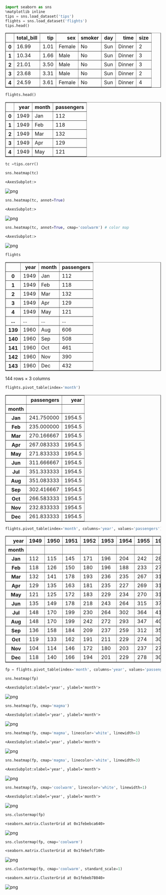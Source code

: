```python
import seaborn as sns
%matplotlib inline
tips = sns.load_dataset('tips')
flights = sns.load_dataset('flights')
tips.head()
```




<div>
<style scoped>
    .dataframe tbody tr th:only-of-type {
        vertical-align: middle;
    }

    .dataframe tbody tr th {
        vertical-align: top;
    }

    .dataframe thead th {
        text-align: right;
    }
</style>
<table border="1" class="dataframe">
  <thead>
    <tr style="text-align: right;">
      <th></th>
      <th>total_bill</th>
      <th>tip</th>
      <th>sex</th>
      <th>smoker</th>
      <th>day</th>
      <th>time</th>
      <th>size</th>
    </tr>
  </thead>
  <tbody>
    <tr>
      <th>0</th>
      <td>16.99</td>
      <td>1.01</td>
      <td>Female</td>
      <td>No</td>
      <td>Sun</td>
      <td>Dinner</td>
      <td>2</td>
    </tr>
    <tr>
      <th>1</th>
      <td>10.34</td>
      <td>1.66</td>
      <td>Male</td>
      <td>No</td>
      <td>Sun</td>
      <td>Dinner</td>
      <td>3</td>
    </tr>
    <tr>
      <th>2</th>
      <td>21.01</td>
      <td>3.50</td>
      <td>Male</td>
      <td>No</td>
      <td>Sun</td>
      <td>Dinner</td>
      <td>3</td>
    </tr>
    <tr>
      <th>3</th>
      <td>23.68</td>
      <td>3.31</td>
      <td>Male</td>
      <td>No</td>
      <td>Sun</td>
      <td>Dinner</td>
      <td>2</td>
    </tr>
    <tr>
      <th>4</th>
      <td>24.59</td>
      <td>3.61</td>
      <td>Female</td>
      <td>No</td>
      <td>Sun</td>
      <td>Dinner</td>
      <td>4</td>
    </tr>
  </tbody>
</table>
</div>




```python
flights.head()
```




<div>
<style scoped>
    .dataframe tbody tr th:only-of-type {
        vertical-align: middle;
    }

    .dataframe tbody tr th {
        vertical-align: top;
    }

    .dataframe thead th {
        text-align: right;
    }
</style>
<table border="1" class="dataframe">
  <thead>
    <tr style="text-align: right;">
      <th></th>
      <th>year</th>
      <th>month</th>
      <th>passengers</th>
    </tr>
  </thead>
  <tbody>
    <tr>
      <th>0</th>
      <td>1949</td>
      <td>Jan</td>
      <td>112</td>
    </tr>
    <tr>
      <th>1</th>
      <td>1949</td>
      <td>Feb</td>
      <td>118</td>
    </tr>
    <tr>
      <th>2</th>
      <td>1949</td>
      <td>Mar</td>
      <td>132</td>
    </tr>
    <tr>
      <th>3</th>
      <td>1949</td>
      <td>Apr</td>
      <td>129</td>
    </tr>
    <tr>
      <th>4</th>
      <td>1949</td>
      <td>May</td>
      <td>121</td>
    </tr>
  </tbody>
</table>
</div>




```python
tc =tips.corr()
```


```python
sns.heatmap(tc)
```




    <AxesSubplot:>




    
![png](output_3_1.png)
    



```python
sns.heatmap(tc, annot=True)
```




    <AxesSubplot:>




    
![png](output_4_1.png)
    



```python
sns.heatmap(tc, annot=True, cmap='coolwarm') # color map
```




    <AxesSubplot:>




    
![png](output_5_1.png)
    



```python
flights
```




<div>
<style scoped>
    .dataframe tbody tr th:only-of-type {
        vertical-align: middle;
    }

    .dataframe tbody tr th {
        vertical-align: top;
    }

    .dataframe thead th {
        text-align: right;
    }
</style>
<table border="1" class="dataframe">
  <thead>
    <tr style="text-align: right;">
      <th></th>
      <th>year</th>
      <th>month</th>
      <th>passengers</th>
    </tr>
  </thead>
  <tbody>
    <tr>
      <th>0</th>
      <td>1949</td>
      <td>Jan</td>
      <td>112</td>
    </tr>
    <tr>
      <th>1</th>
      <td>1949</td>
      <td>Feb</td>
      <td>118</td>
    </tr>
    <tr>
      <th>2</th>
      <td>1949</td>
      <td>Mar</td>
      <td>132</td>
    </tr>
    <tr>
      <th>3</th>
      <td>1949</td>
      <td>Apr</td>
      <td>129</td>
    </tr>
    <tr>
      <th>4</th>
      <td>1949</td>
      <td>May</td>
      <td>121</td>
    </tr>
    <tr>
      <th>...</th>
      <td>...</td>
      <td>...</td>
      <td>...</td>
    </tr>
    <tr>
      <th>139</th>
      <td>1960</td>
      <td>Aug</td>
      <td>606</td>
    </tr>
    <tr>
      <th>140</th>
      <td>1960</td>
      <td>Sep</td>
      <td>508</td>
    </tr>
    <tr>
      <th>141</th>
      <td>1960</td>
      <td>Oct</td>
      <td>461</td>
    </tr>
    <tr>
      <th>142</th>
      <td>1960</td>
      <td>Nov</td>
      <td>390</td>
    </tr>
    <tr>
      <th>143</th>
      <td>1960</td>
      <td>Dec</td>
      <td>432</td>
    </tr>
  </tbody>
</table>
<p>144 rows × 3 columns</p>
</div>




```python
flights.pivot_table(index='month')
```




<div>
<style scoped>
    .dataframe tbody tr th:only-of-type {
        vertical-align: middle;
    }

    .dataframe tbody tr th {
        vertical-align: top;
    }

    .dataframe thead th {
        text-align: right;
    }
</style>
<table border="1" class="dataframe">
  <thead>
    <tr style="text-align: right;">
      <th></th>
      <th>passengers</th>
      <th>year</th>
    </tr>
    <tr>
      <th>month</th>
      <th></th>
      <th></th>
    </tr>
  </thead>
  <tbody>
    <tr>
      <th>Jan</th>
      <td>241.750000</td>
      <td>1954.5</td>
    </tr>
    <tr>
      <th>Feb</th>
      <td>235.000000</td>
      <td>1954.5</td>
    </tr>
    <tr>
      <th>Mar</th>
      <td>270.166667</td>
      <td>1954.5</td>
    </tr>
    <tr>
      <th>Apr</th>
      <td>267.083333</td>
      <td>1954.5</td>
    </tr>
    <tr>
      <th>May</th>
      <td>271.833333</td>
      <td>1954.5</td>
    </tr>
    <tr>
      <th>Jun</th>
      <td>311.666667</td>
      <td>1954.5</td>
    </tr>
    <tr>
      <th>Jul</th>
      <td>351.333333</td>
      <td>1954.5</td>
    </tr>
    <tr>
      <th>Aug</th>
      <td>351.083333</td>
      <td>1954.5</td>
    </tr>
    <tr>
      <th>Sep</th>
      <td>302.416667</td>
      <td>1954.5</td>
    </tr>
    <tr>
      <th>Oct</th>
      <td>266.583333</td>
      <td>1954.5</td>
    </tr>
    <tr>
      <th>Nov</th>
      <td>232.833333</td>
      <td>1954.5</td>
    </tr>
    <tr>
      <th>Dec</th>
      <td>261.833333</td>
      <td>1954.5</td>
    </tr>
  </tbody>
</table>
</div>




```python
flights.pivot_table(index='month', columns='year', values='passengers')
```




<div>
<style scoped>
    .dataframe tbody tr th:only-of-type {
        vertical-align: middle;
    }

    .dataframe tbody tr th {
        vertical-align: top;
    }

    .dataframe thead th {
        text-align: right;
    }
</style>
<table border="1" class="dataframe">
  <thead>
    <tr style="text-align: right;">
      <th>year</th>
      <th>1949</th>
      <th>1950</th>
      <th>1951</th>
      <th>1952</th>
      <th>1953</th>
      <th>1954</th>
      <th>1955</th>
      <th>1956</th>
      <th>1957</th>
      <th>1958</th>
      <th>1959</th>
      <th>1960</th>
    </tr>
    <tr>
      <th>month</th>
      <th></th>
      <th></th>
      <th></th>
      <th></th>
      <th></th>
      <th></th>
      <th></th>
      <th></th>
      <th></th>
      <th></th>
      <th></th>
      <th></th>
    </tr>
  </thead>
  <tbody>
    <tr>
      <th>Jan</th>
      <td>112</td>
      <td>115</td>
      <td>145</td>
      <td>171</td>
      <td>196</td>
      <td>204</td>
      <td>242</td>
      <td>284</td>
      <td>315</td>
      <td>340</td>
      <td>360</td>
      <td>417</td>
    </tr>
    <tr>
      <th>Feb</th>
      <td>118</td>
      <td>126</td>
      <td>150</td>
      <td>180</td>
      <td>196</td>
      <td>188</td>
      <td>233</td>
      <td>277</td>
      <td>301</td>
      <td>318</td>
      <td>342</td>
      <td>391</td>
    </tr>
    <tr>
      <th>Mar</th>
      <td>132</td>
      <td>141</td>
      <td>178</td>
      <td>193</td>
      <td>236</td>
      <td>235</td>
      <td>267</td>
      <td>317</td>
      <td>356</td>
      <td>362</td>
      <td>406</td>
      <td>419</td>
    </tr>
    <tr>
      <th>Apr</th>
      <td>129</td>
      <td>135</td>
      <td>163</td>
      <td>181</td>
      <td>235</td>
      <td>227</td>
      <td>269</td>
      <td>313</td>
      <td>348</td>
      <td>348</td>
      <td>396</td>
      <td>461</td>
    </tr>
    <tr>
      <th>May</th>
      <td>121</td>
      <td>125</td>
      <td>172</td>
      <td>183</td>
      <td>229</td>
      <td>234</td>
      <td>270</td>
      <td>318</td>
      <td>355</td>
      <td>363</td>
      <td>420</td>
      <td>472</td>
    </tr>
    <tr>
      <th>Jun</th>
      <td>135</td>
      <td>149</td>
      <td>178</td>
      <td>218</td>
      <td>243</td>
      <td>264</td>
      <td>315</td>
      <td>374</td>
      <td>422</td>
      <td>435</td>
      <td>472</td>
      <td>535</td>
    </tr>
    <tr>
      <th>Jul</th>
      <td>148</td>
      <td>170</td>
      <td>199</td>
      <td>230</td>
      <td>264</td>
      <td>302</td>
      <td>364</td>
      <td>413</td>
      <td>465</td>
      <td>491</td>
      <td>548</td>
      <td>622</td>
    </tr>
    <tr>
      <th>Aug</th>
      <td>148</td>
      <td>170</td>
      <td>199</td>
      <td>242</td>
      <td>272</td>
      <td>293</td>
      <td>347</td>
      <td>405</td>
      <td>467</td>
      <td>505</td>
      <td>559</td>
      <td>606</td>
    </tr>
    <tr>
      <th>Sep</th>
      <td>136</td>
      <td>158</td>
      <td>184</td>
      <td>209</td>
      <td>237</td>
      <td>259</td>
      <td>312</td>
      <td>355</td>
      <td>404</td>
      <td>404</td>
      <td>463</td>
      <td>508</td>
    </tr>
    <tr>
      <th>Oct</th>
      <td>119</td>
      <td>133</td>
      <td>162</td>
      <td>191</td>
      <td>211</td>
      <td>229</td>
      <td>274</td>
      <td>306</td>
      <td>347</td>
      <td>359</td>
      <td>407</td>
      <td>461</td>
    </tr>
    <tr>
      <th>Nov</th>
      <td>104</td>
      <td>114</td>
      <td>146</td>
      <td>172</td>
      <td>180</td>
      <td>203</td>
      <td>237</td>
      <td>271</td>
      <td>305</td>
      <td>310</td>
      <td>362</td>
      <td>390</td>
    </tr>
    <tr>
      <th>Dec</th>
      <td>118</td>
      <td>140</td>
      <td>166</td>
      <td>194</td>
      <td>201</td>
      <td>229</td>
      <td>278</td>
      <td>306</td>
      <td>336</td>
      <td>337</td>
      <td>405</td>
      <td>432</td>
    </tr>
  </tbody>
</table>
</div>




```python
fp = flights.pivot_table(index='month', columns='year', values='passengers')
```


```python
sns.heatmap(fp)
```




    <AxesSubplot:xlabel='year', ylabel='month'>




    
![png](output_10_1.png)
    



```python
sns.heatmap(fp, cmap='magma')
```




    <AxesSubplot:xlabel='year', ylabel='month'>




    
![png](output_11_1.png)
    



```python
sns.heatmap(fp, cmap='magma', linecolor='white', linewidth=1)
```




    <AxesSubplot:xlabel='year', ylabel='month'>




    
![png](output_12_1.png)
    



```python
sns.heatmap(fp, cmap='magma', linecolor='white', linewidth=3)
```




    <AxesSubplot:xlabel='year', ylabel='month'>




    
![png](output_13_1.png)
    



```python
sns.heatmap(fp, cmap='coolwarm', linecolor='white', linewidth=1)
```




    <AxesSubplot:xlabel='year', ylabel='month'>




    
![png](output_14_1.png)
    



```python
sns.clustermap(fp)
```




    <seaborn.matrix.ClusterGrid at 0x1febebca640>




    
![png](output_15_1.png)
    



```python
sns.clustermap(fp, cmap='coolwarm')
```




    <seaborn.matrix.ClusterGrid at 0x1febefcf100>




    
![png](output_16_1.png)
    



```python
sns.clustermap(fp, cmap='coolwarm', standard_scale=1)
```




    <seaborn.matrix.ClusterGrid at 0x1febeb78040>




    
![png](output_17_1.png)
    



```python

```
